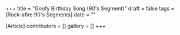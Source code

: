 +++
title = "Goofy Birthday Song (90's Segment)"
draft = false
tags = [Rock-afire 90's Segments]
date = ""

[Article]
contributors = []
gallery = []
+++